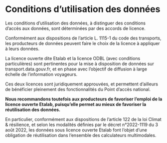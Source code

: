 # Conditions d’utilisation des données

Les conditions d’utilisation des données, à distinguer des conditions d’accès aux données, sont déterminées par des accords de licence.&#x20;

Conformément aux dispositions de l’article L. 1115-1 du code des transports, les producteurs de données peuvent faire le choix de la licence à appliquer à leurs données.&#x20;

La licence ouverte dite Etalab et la licence ODBL (avec conditions particulières) sont pertinentes pour la mise à disposition de données sur transport.data.gouv.fr, et en phase avec l’objectif de diffusion à large échelle de l’information voyageurs.&#x20;

Ces deux licences sont juridiquement approuvées, et permettent d’ailleurs de bénéficier pleinement des fonctionnalités du Point d’accès national.&#x20;

**Nous recommandons toutefois aux producteurs de favoriser l’emploi de la licence ouverte Etalab, puisqu’elle permet au mieux de favoriser la réutilisation des données.**&#x20;

En particulier, conformément aux dispositions de l’article 122 de la loi Climat & résilience, et selon les modalités définies par le décret n°2022-1119 du 3 août 2022, les données sous licence ouverte Etalab font l’objet d’une obligation de réutilisation dans l’ensemble des calculateurs multimodales.
